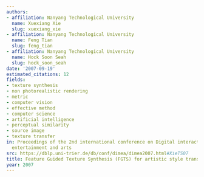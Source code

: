 ```yaml
---
authors:
- affiliation: Nanyang Technological University
  name: Xuexiang Xie
  slug: xuexiang_xie
- affiliation: Nanyang Technological University
  name: Feng Tian
  slug: feng_tian
- affiliation: Nanyang Technological University
  name: Hock Soon Seah
  slug: hock_soon_seah
date: '2007-09-19'
estimated_citations: 12
fields:
- texture synthesis
- non photorealistic rendering
- metric
- computer vision
- effective method
- computer science
- artificial intelligence
- perceptual similarity
- source image
- texture transfer
in: Proceedings of the 2nd international conference on Digital interactive media in
  entertainment and arts
src: https://dblp.uni-trier.de/db/conf/dimea/dimea2007.html#XieTS07
title: Feature Guided Texture Synthesis (FGTS) for artistic style transfer
year: 2007
---
```

